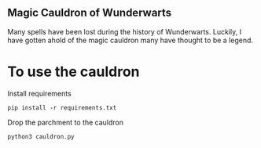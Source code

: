 ## Magic Cauldron of Wunderwarts

Many spells have been lost during the history of Wunderwarts.
Luckily, I have gotten ahold of the magic cauldron many
have thought to be a legend.

# To use the cauldron

Install requirements

```
pip install -r requirements.txt
```

Drop the parchment to the cauldron

```
python3 cauldron.py
```
